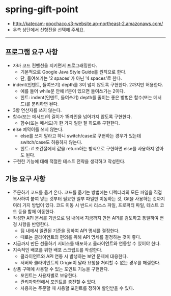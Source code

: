 # spring-gift-point

* http://katecam-ppochaco.s3-website.ap-northeast-2.amazonaws.com/
* 우측 상단에서 신형진을 선택해 주세요.

---
## 프로그램 요구 사항
* 자바 코드 컨벤션을 지키면서 프로그래밍한다.
    * 기본적으로 Google Java Style Guide를 원칙으로 한다.
    * 단, 들여쓰기는 '2 spaces'가 아닌 '4 spaces'로 한다.
* indent(인덴트, 들여쓰기) depth를 3이 넘지 않도록 구현한다. 2까지만 허용한다.
    * 예를 들어 while문 안에 if문이 있으면 들여쓰기는 2이다.
    * 힌트: indent(인덴트, 들여쓰기) depth를 줄이는 좋은 방법은 함수(또는 메서드)를 분리하면 된다.
* 3항 연산자를 쓰지 않는다.
* 함수(또는 메서드)의 길이가 15라인을 넘어가지 않도록 구현한다.
    * 함수(또는 메서드)가 한 가지 일만 잘 하도록 구현한다.
* else 예약어를 쓰지 않는다.
    * else를 쓰지 말라고 하니 switch/case로 구현하는 경우가 있는데 switch/case도 허용하지 않는다.
    * 힌트: if 조건절에서 값을 return하는 방식으로 구현하면 else를 사용하지 않아도 된다.
* 구현한 기능에 대해 적절한 테스트 전략을 생각하고 작성한다.


## 기능 요구 사항
* 주문하기 코드를 옮겨 온다. 코드를 옮기는 방법에는 디렉터리의 모든 파일을 직접 복사하여 붙여 넣는 것부터 필요한 일부 파일만 이동하는 것, Git을 사용하는 것까지 여러 가지 방법이 있다. 코드 이동 시 반드시 리소스 파일, 프로퍼티 파일, 테스트 코드 등을 함께 이동한다.
* 작성한 API 문서를 기반으로 팀 내에서 지금까지 만든 API를 검토하고 통일하여 변경 사항을 반영한다.
  * 팀 내에서 일관된 기준을 정하여 API 명세를 결정한다.
  * 때로는 클라이언트의 편의를 위해 API 명세를 결정하는 것이 좋다.
* 지금까지 만든 선물하기 서비스를 배포하고 클라이언트와 연동할 수 있어야 한다.
* 지속적인 배포를 위한 배포 스크립트를 작성한다.
  * 클라이언트와 API 연동 시 발생하는 보안 문제에 대응한다.
  * 서버와 클라이언트의 Origin이 달라 요청을 처리할 수 없는 경우를 해결한다.
* 상품 구매에 사용할 수 있는 포인트 기능을 구현한다.
  * 포인트는 사용자별로 보유한다.
  * 관리자화면에서 포인트를 충전할 수 있다.
  * 사용자는 주문할 때 사용할 포인트를 정하여 할인받을 수 있다.
